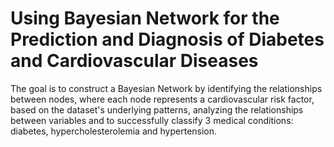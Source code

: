 # Using Bayesian Network for the Prediction and Diagnosis of Diabetes and Cardiovascular Diseases
The goal is to construct a Bayesian Network by identifying the relationships between nodes, where each node represents a cardiovascular risk factor, based on the dataset's underlying patterns, analyzing the relationships between variables and to successfully classify 3 medical conditions: diabetes, hypercholesterolemia and hypertension.
